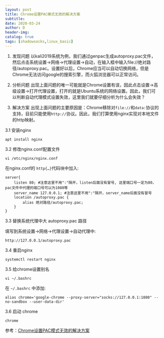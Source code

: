 ```yaml
---
layout: post
title: Chrome设置PAC模式无效的解决方案
subtitle:
date: 2020-03-24
author: D
header-img:
catalog: true
tags: [shadowsocks,linux_basic]
---
```


1. 发现问题
以kali2019系统为例，我们通过genpac生成autoproxy.pac文件，然后点击系统设置->网络->代理设置->自动，在输入框中输入file://绝对路径/autoproxy.pac。设置好以后，Chrome应当可以自动切换网络，但是Chrome无法访问google的搜索引擎，而火狐浏览器可以正常访问。

2. 分析问题
出现上面问题的唯一可能就是Chrome设置有误，因此点击设置->高级设置->打开代理设置，打开的就是Ubuntu系统的网络设置。因此，我们可以判断自动代理模式设置失效，这里我们就要仔细分析为什么会失效？

3. 解决方案
出现上面问题的主要原因是：Chrome移除对`file://`和`data:`协议的支持，目前只能使用`http://`协议。因此，我们打算使用nginx实现对本地文件的http映射。

3.1 安装nginx
```
apt install nginx
```
3.2 修改nginx.conf配置文件
```
vi /etc/nginx/nginx.conf
```
在nginx.conf的 `http{…}`代码块中加入:
```
server{
    listen 80; #注意这里不用":"隔开，listen后面没有冒号, 这里端口号一定为80，pac文件中代理的端口号可以为1080等
    server_name 127.0.0.1; #注意这里不用":"隔开，server_name后面没有冒号
    location /autoproxy.pac {
        alias 绝对路径/autoproxy.pac;
    }
}
```
3.3 替换系统代理中大 autoproxy.pac 路径

填写到系统设置->网络->代理设置->自动代理中:
```
http://127.0.0.1/autoproxy.pac 
```
3.4 重启nginx
```
systemctl restart nginx
```

3.5 给chrome设置别名
```
vi ~/.bashrc
```
在 `~/.bashrc` 中添加:
```
alias chrome='google-chrome --proxy-server="socks://127.0.0.1:1080" --no-sandbox --user-data-dir'
```
3.6 启动 chrome
```
chrome
```

参考：[Chrome设置PAC模式无效的解决方案](https://blog.csdn.net/u013241245/article/details/100713859)
